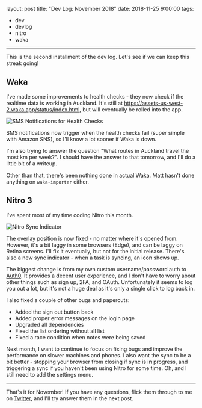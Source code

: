 layout: post
title: "Dev Log: November 2018"
date: 2018-11-25 9:00:00
tags:
- dev
- devlog
- nitro
- waka
---

This is the second installment of the dev log. Let's see if we can keep this streak going!

## Waka
I've made some improvements to health checks - they now check if the realtime data is working in Auckland. It's still at <https://assets-us-west-2.waka.app/status/index.html>, but will eventually be rolled into the app.

![SMS Notifications for Health Checks](/images/waka-2018-healthchecks.jpg)

SMS notifications now trigger when the health checks fail (super simple with Amazon SNS), so I'll know a lot sooner if Waka is down.

I'm also trying to answer the question "What routes in Auckland travel the most km per week?". I should have the answer to that tomorrow, and I'll do a little bit of a writeup.

Other than that, there's been nothing done in actual Waka. Matt hasn't done anything on `waka-importer` either.

## Nitro 3
I've spent most of my time coding Nitro this month.

![Nitro Sync Indicator](/images/nitro-2018-sync-indicator.png)

The overlay position is now fixed - no matter where it's opened from. However, it's a bit laggy in some browsers (Edge), and can be laggy on Retina screens. I'll fix it eventually, but not for the initial release. There's also a new sync indicator - when a task is syncing, an icon shows up.

The biggest change is from my own custom username/password auth to [Auth0](https://auth0.com). It provides a decent user experience, and I don't have to worry about other things such as sign up, 2FA, and OAuth. Unfortunately it seems to log you out a lot, but it's not a huge deal as it's only a single click to log back in.

I also fixed a couple of other bugs and papercuts:

- Added the sign out button back
- Added proper error messages on the login page
- Upgraded all dependencies
- Fixed the list ordering without all list
- Fixed a race condition when notes were being saved

Next month, I want to continue to focus on fixing bugs and improve the performance on slower machines and phones. I also want the sync to be a bit better - stopping your browser from closing if sync is in progress, and triggering a sync if you haven't been using Nitro for some time. Oh, and I still need to add the settings menu.

---

That's it for November! If you have any questions, flick them through to me on [Twitter](https://twitter.com/consindo), and I'll try answer them in the next post.